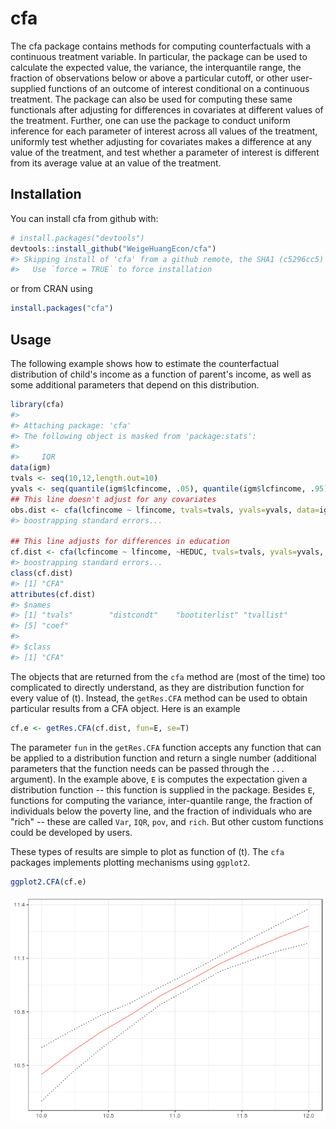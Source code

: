 
<!-- README.md is generated from README.Rmd. Please edit that file -->
cfa
===

The cfa package contains methods for computing counterfactuals with a continuous treatment variable. In particular, the package can be used to calculate the expected value, the variance, the interquantile range, the fraction of observations below or above a particular cutoff, or other user-supplied functions of an outcome of interest conditional on a continuous treatment. The package can also be used for computing these same functionals after adjusting for differences in covariates at different values of the treatment. Further, one can use the package to conduct uniform inference for each parameter of interest across all values of the treatment, uniformly test whether adjusting for covariates makes a difference at any value of the treatment, and test whether a parameter of interest is different from its average value at an value of the treatment.

Installation
------------

You can install cfa from github with:

``` r
# install.packages("devtools")
devtools::install_github("WeigeHuangEcon/cfa")
#> Skipping install of 'cfa' from a github remote, the SHA1 (c5296cc5) has not changed since last install.
#>   Use `force = TRUE` to force installation
```

or from CRAN using

``` r
install.packages("cfa")
```

Usage
-----

The following example shows how to estimate the counterfactual distribution of child's income as a function of parent's income, as well as some additional parameters that depend on this distribution.

``` r
library(cfa)
#> 
#> Attaching package: 'cfa'
#> The following object is masked from 'package:stats':
#> 
#>     IQR
data(igm)
tvals <- seq(10,12,length.out=10)
yvals <- seq(quantile(igm$lcfincome, .05), quantile(igm$lcfincome, .95), length.out=50)
## This line doesn't adjust for any covariates
obs.dist <- cfa(lcfincome ~ lfincome, tvals=tvals, yvals=yvals, data=igm, iters=25)
#> boostrapping standard errors...

## This line adjusts for differences in education
cf.dist <- cfa(lcfincome ~ lfincome, ~HEDUC, tvals=tvals, yvals=yvals, data=igm, iters=25)
#> boostrapping standard errors...
class(cf.dist)
#> [1] "CFA"
attributes(cf.dist)
#> $names
#> [1] "tvals"        "distcondt"    "bootiterlist" "tvallist"    
#> [5] "coef"        
#> 
#> $class
#> [1] "CFA"
```

The objects that are returned from the `cfa` method are (most of the time) too complicated to directly understand, as they are distribution function for every value of \(t\). Instead, the `getRes.CFA` method can be used to obtain particular results from a CFA object. Here is an example

``` r
cf.e <- getRes.CFA(cf.dist, fun=E, se=T)
```

The parameter `fun` in the `getRes.CFA` function accepts any function that can be applied to a distribution function and return a single number (additional parameters that the function needs can be passed through the `...` argument). In the example above, `E` is computes the expectation given a distribution function -- this function is supplied in the package. Besides `E`, functions for computing the variance, inter-quantile range, the fraction of individuals below the poverty line, and the fraction of individuals who are "rich" -- these are called `Var`, `IQR`, `pov`, and `rich`. But other custom functions could be developed by users.

These types of results are simple to plot as function of \(t\). The `cfa` packages implements plotting mechanisms using `ggplot2`.

``` r
ggplot2.CFA(cf.e)
```

![](README-unnamed-chunk-4-1.png)
